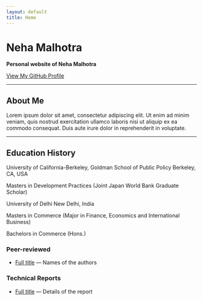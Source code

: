 ```yaml
---
layout: default
title: Home
---
```


# Neha Malhotra

**Personal website of Neha Malhotra**

[View My GitHub Profile](https://github.com/yourusername)

---

## About Me
Lorem ipsum dolor sit amet, consectetur adipiscing elit. Ut enim ad minim veniam, quis nostrud exercitation ullamco laboris nisi ut aliquip ex ea commodo consequat. Duis aute irure dolor in reprehenderit in voluptate.

---

## Education History
University of California-Berkeley, Goldman School of Public Policy Berkeley, CA, USA

Masters in Development Practices (Joint Japan World Bank Graduate Scholar) 

University of Delhi New Delhi, India

Masters in Commerce (Major in Finance, Economics and International Business) 

Bachelors in Commerce (Hons.)


### Peer-reviewed
- [Full title](#) — Names of the authors

### Technical Reports
- [Full title](#) — Details of the report
